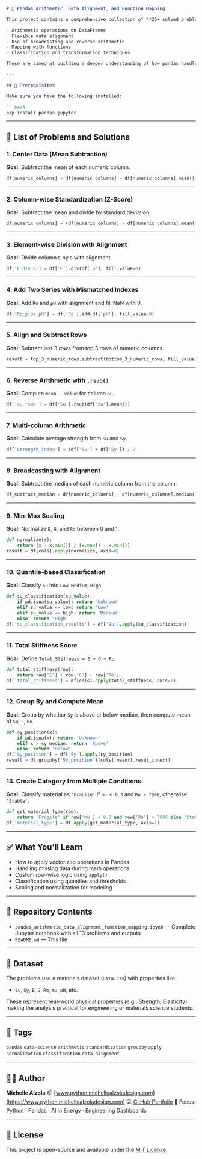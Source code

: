 ````markdown
# 🧮 Pandas Arithmetic, Data Alignment, and Function Mapping

This project contains a comprehensive collection of **25+ solved problems** using `pandas` that demonstrate:

- Arithmetic operations on DataFrames
- Flexible data alignment
- Use of broadcasting and reverse arithmetic
- Mapping with functions
- Classification and transformation techniques

These are aimed at building a deeper understanding of how pandas handles data under the hood during computations and real-world scenarios.

---

## 🔧 Prerequisites

Make sure you have the following installed:

```bash
pip install pandas jupyter
````

---

## 📘 List of Problems and Solutions

### 1. Center Data (Mean Subtraction)

**Goal:** Subtract the mean of each numeric column.

```python
df[numeric_columns] = df[numeric_columns] - df[numeric_columns].mean()
```

---

### 2. Column-wise Standardization (Z-Score)

**Goal:** Subtract the mean and divide by standard deviation.

```python
df[numeric_columns] = (df[numeric_columns] - df[numeric_columns].mean()) / df[numeric_columns].std()
```

---

### 3. Element-wise Division with Alignment

**Goal:** Divide column `E` by `G` with alignment.

```python
df['E_div_G'] = df['E'].div(df['G'], fill_value=0)
```

---

### 4. Add Two Series with Mismatched Indexes

**Goal:** Add `Ro` and `pH` with alignment and fill NaN with 0.

```python
df['Ro_plus_pH'] = df['Ro'].add(df['pH'], fill_value=0)
```

---

### 5. Align and Subtract Rows

**Goal:** Subtract last 3 rows from top 3 rows of numeric columns.

```python
result = top_3_numeric_rows.subtract(bottom_3_numeric_rows, fill_value=0)
```

---

### 6. Reverse Arithmetic with `.rsub()`

**Goal:** Compute `mean - value` for column `Su`.

```python
df['su_rsub'] = df['Su'].rsub(df['Su'].mean())
```

---

### 7. Multi-column Arithmetic

**Goal:** Calculate average strength from `Su` and `Sy`.

```python
df['Strength_Index'] = (df['Su'] + df['Sy']) / 2
```

---

### 8. Broadcasting with Alignment

**Goal:** Subtract the median of each numeric column from the column.

```python
df_subtract_median = df[numeric_columns] - df[numeric_columns].median()
```

---

### 9. Min-Max Scaling

**Goal:** Normalize `E`, `G`, and `Ro` between 0 and 1.

```python
def normalize(x):
    return (x - x.min()) / (x.max() - x.min())
result = df[cols].apply(normalize, axis=0)
```

---

### 10. Quantile-based Classification

**Goal:** Classify `Su` into `Low`, `Medium`, `High`.

```python
def su_classification(su_value):
    if pd.isna(su_value): return 'Unknown'
    elif su_value <= low: return 'Low'
    elif su_value <= high: return 'Medium'
    else: return 'High'
df['su_classification_results'] = df['Su'].apply(su_classification)
```

---

### 11. Total Stiffness Score

**Goal:** Define `Total_Stiffness = E + G + Ro`.

```python
def total_stiffness(row):
    return row['E'] + row['G'] + row['Ro']
df['total_stiffness'] = df[cols].apply(total_stiffness, axis=1)
```

---

### 12. Group By and Compute Mean

**Goal:** Group by whether `Sy` is above or below median, then compute mean of `Su`, `E`, `Ro`.

```python
def sy_position(x):
    if pd.isna(x): return 'Unknown'
    elif x > sy_median: return 'Above'
    else: return 'Below'
df['Sy_position'] = df['Sy'].apply(sy_position)
result = df.groupby('Sy_position')[cols].mean().reset_index()
```

---

### 13. Create Category from Multiple Conditions

**Goal:** Classify material as `'Fragile'` if `mu < 0.3` and `Ro > 7000`, otherwise `'Stable'`.

```python
def get_material_type(row):
    return 'Fragile' if row['mu'] < 0.3 and row['Ro'] > 7000 else 'Stable'
df['material_type'] = df.apply(get_material_type, axis=1)
```

---

## ✅ What You’ll Learn

* How to apply vectorized operations in Pandas
* Handling missing data during math operations
* Custom row-wise logic using `apply()`
* Classification using quantiles and thresholds
* Scaling and normalization for modeling

---

## 📁 Repository Contents

* `pandas_arithmetic_data_alignment_function_mapping.ipynb` — Complete Jupyter notebook with all 13 problems and outputs
* `README.md` — This file

---

## 📎 Dataset

The problems use a materials dataset (`Data.csv`) with properties like:

* `Su`, `Sy`, `E`, `G`, `Ro`, `mu`, `pH`, etc.

These represent real-world physical properties (e.g., Strength, Elasticity) making the analysis practical for engineering or materials science students.

---

## 🔖 Tags

`pandas` `data-science` `arithmetic` `standardization` `groupby` `apply` `normalization` `classification` `data-alignment`

---

## 👩‍💻 Author

**Michelle Alzola**
📫 [www.python.michellealzoladesign.com](https://www.python.michellealzoladesign.com)
💻 [GitHub Portfolio](https://github.com/michellealzola)
🧠 Focus: Python · Pandas · AI in Energy · Engineering Dashboards

---

## 🔗 License

This project is open-source and available under the [MIT License](LICENSE).



```

